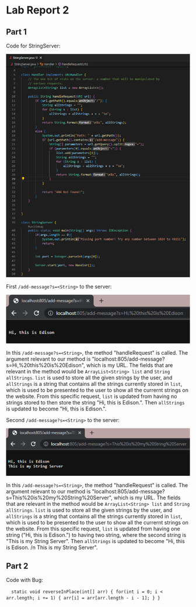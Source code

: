 # Lab Report 2

## Part 1

Code for StringServer:

![Image](L21.png)

First `/add-message?s=<String>` to the server:

![Image](L23.png)

In this `/add-message?s=<String>`, the method "handleRequest" is called. The argument relevant to our method is 
"localhost:805/add-message?s=Hi,%20this%20is%20Edison", which is my URL. The fields that are relevant in the 
method would be `ArrayList<String> list` and `String allStrings`. `list` is used to store all the given strings
by the user, and `allStrings` is a string that contains all the strings currently stored in `list`, which is used 
to be presented to the user to show all the currernt strings on the website. From this specific request, `list` is updated 
from having no strings stored to then store the string "Hi, this is Edison.". Then `allStrings` is updated to become
"Hi, this is Edison.".

Second `/add-message?s=<String>` to the server: 

![Image](L22.png)

In this `/add-message?s=<String>`, the method "handleRequest" is called. The argument relevant to our method is 
"localhost:805/add-message?s=This%20is%20my%20String%20Server", which is my URL. The fields that are relevant in the 
method would be `ArrayList<String> list` and `String allStrings`. `list` is used to store all the given strings
by the user, and `allStrings` is a string that contains all the strings currently stored in `list`, which is used 
to be presented to the user to show all the currernt strings on the website. From this specific request, `list` is updated 
from having one string ("Hi, this is Edison.") to having two string, where the second string is "This is my String Server".
Then `allStrings` is updated to become "Hi, this is Edison. /n This is my String Server".

## Part 2

Code with Bug:

`  static void reverseInPlace(int[] arr) {
    for(int i = 0; i < arr.length; i += 1) {
      arr[i] = arr[arr.length - i - 1];
    }
  }`
